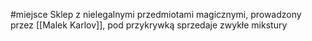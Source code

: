 #miejsce 
Sklep z nielegalnymi przedmiotami magicznymi, prowadzony przez [[Malek Karlov]], pod przykrywką sprzedaje zwykłe mikstury 
